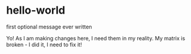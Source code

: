 # hello-world
first optional message ever written

Yo!
As I am making changes here, I need them in my reality. My matrix is broken - I did it, I need to fix it!
